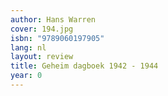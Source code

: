 ```yaml
---
author: Hans Warren
cover: 194.jpg
isbn: "9789060197905"
lang: nl
layout: review
title: Geheim dagboek 1942 - 1944
year: 0
---
```

